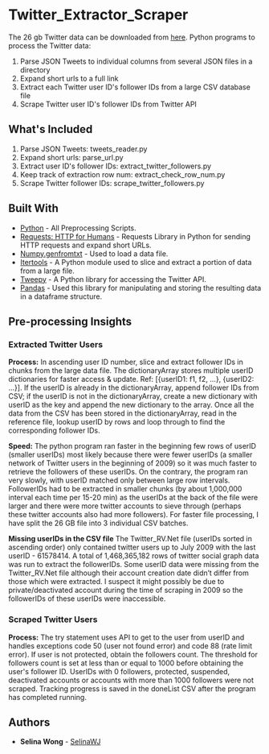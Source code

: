 # Twitter_Extractor_Scraper
The 26 gb Twitter data can be downloaded from [here](http://an.kaist.ac.kr/~haewoon/release/twitter_social_graph/twitter_rv.zip).
Python programs to process the Twitter data:
1. Parse JSON Tweets to individual columns from several JSON files in a directory
2. Expand short urls to a full link
2. Extract each Twitter user ID's follower IDs from a large CSV database file
3. Scrape Twitter user ID's follower IDs from Twitter API

## What's Included
1. Parse JSON Tweets: tweets_reader.py
2. Expand short urls: parse_url.py
3. Extract user ID's follower IDs: extract_twitter_followers.py
4. Keep track of extraction row num: extract_check_row_num.py
5. Scrape Twitter follower IDs: scrape_twitter_followers.py

## Built With
* [Python](https://www.python.org/) - All Preprocessing Scripts.
* [Requests: HTTP for Humans](http://docs.python-requests.org/en/master/) - Requests Library in Python for sending HTTP requests and expand short URLs.
* [Numpy.genfromtxt](https://docs.scipy.org/doc/numpy/reference/generated/numpy.genfromtxt.html) - Used to load a data file.
* [Itertools](https://docs.python.org/2/library/itertools.html) - A Python module used to slice and extract a portion of data from a large file.
* [Tweepy](http://docs.tweepy.org/en/v3.5.0/) - A Python library for accessing the Twitter API.
* [Pandas](https://pandas.pydata.org/) - Used this library for manipulating and storing the resulting data in a dataframe structure.

## Pre-processing Insights
### Extracted Twitter Users
**Process:** In ascending user ID number, slice and extract follower IDs in chunks from the large data file. The dictionaryArray stores multiple userID dictionaries for faster access & update. Ref: [{userID1: f1, f2, ...}, {userID2: ...}]. If the userID is already in the dictionaryArray, append follower IDs from CSV; if the userID is not in the dictionaryArray, create a new dictionary with userID as the key and append the new dictionary to the array. Once all the data from the CSV has been stored in the dictionaryArray, read in the reference file, lookup userID by rows and loop through to find the corresponding follower IDs.

**Speed:**
The python program ran faster in the beginning few rows of userID (smaller userIDs) most likely because there were fewer userIDs (a smaller network of Twitter users in the beginning of 2009) so it was much faster to retrieve the followers of these userIDs. On the contrary, the program ran very slowly, with userID matched only between large row intervals. FollowerIDs had to be extracted in smaller chunks (by about 1,000,000 interval each time per 15-20 min) as the userIDs at the back of the file were larger and there were more twitter accounts to sieve through (perhaps these twitter accounts also had more followers). For faster file processing, I have split the 26 GB file into 3 individual CSV batches.

**Missing userIDs in the CSV file**
The Twitter_RV.Net file (userIDs sorted in ascending order) only contained twitter users up to July 2009 with the last userID - 61578414. A total of 1,468,365,182 rows of twitter social graph data was run to extract the followerIDs. Some userID data were missing from the Twitter_RV.Net file although their account creation date didn’t differ from those which were extracted. I suspect it might possibly be due to private/deactivated account during the time of scraping in 2009 so the followerIDs of these userIDs were inaccessible.

### Scraped Twitter Users
**Process:** The try statement uses API to get to the user from userID and handles exceptions code 50 (user not found error) and code 88 (rate limit error). If user is not protected, obtain the followers count. The threshold for followers count is set at less than or equal to 1000 before obtaining the user's follower ID. UserIDs with 0 followers, protected, suspended, deactivated accounts or accounts with more than 1000 followers were not scraped. Tracking progress is saved in the doneList CSV after the program has completed running.

## Authors

* **Selina Wong** - [SelinaWJ](https://github.com/SelinaWJ)

